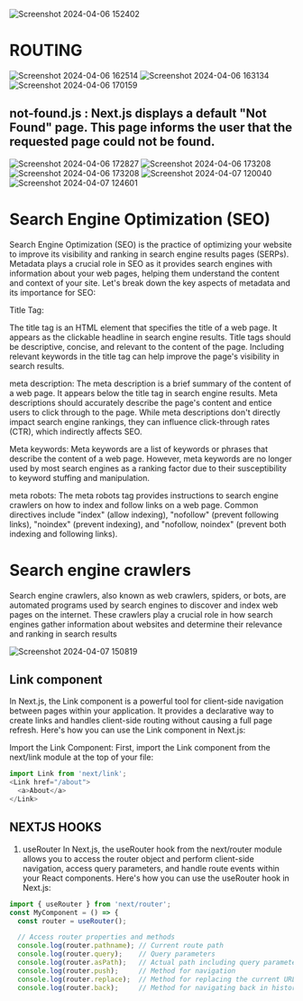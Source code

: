 ![Screenshot 2024-04-06 152402](https://github.com/Gaurav038/interview-notes/assets/78479119/8b18d094-f7a5-46a0-947a-708ecd4c3a20)
# ROUTING
![Screenshot 2024-04-06 162514](https://github.com/Gaurav038/interview-notes/assets/78479119/ee423a5b-4f15-4527-8ed9-c4e812f82cf2)
![Screenshot 2024-04-06 163134](https://github.com/Gaurav038/interview-notes/assets/78479119/de9701f8-4730-4068-a238-6199596799ac)
![Screenshot 2024-04-06 170159](https://github.com/Gaurav038/interview-notes/assets/78479119/a6a76c6a-ecd1-4b13-b908-ce52e4254f52)
## not-found.js :  Next.js displays a default "Not Found" page. This page informs the user that the requested page could not be found. 
![Screenshot 2024-04-06 172827](https://github.com/Gaurav038/interview-notes/assets/78479119/cf5bc587-e7d3-4bdc-a767-cfc365685148)
![Screenshot 2024-04-06 173208](https://github.com/Gaurav038/interview-notes/assets/78479119/edb893be-e5e4-4c8b-864d-01fe3bed6d4c)
![Screenshot 2024-04-06 173208](https://github.com/Gaurav038/interview-notes/assets/78479119/30457f9d-3265-4fa1-a661-5b2973f01531)
![Screenshot 2024-04-07 120040](https://github.com/Gaurav038/interview-notes/assets/78479119/bcb1159b-0008-488d-bc06-8f241e123d35)
![Screenshot 2024-04-07 124601](https://github.com/Gaurav038/interview-notes/assets/78479119/6f35423b-5c67-4ba7-8a31-285c52d18c15)

# Search Engine Optimization (SEO)

Search Engine Optimization (SEO) is the practice of optimizing your website to improve its visibility and ranking in search engine results pages (SERPs). Metadata plays a crucial role in SEO as it provides search engines with information about your web pages, helping them understand the content and context of your site. Let's break down the key aspects of metadata and its importance for SEO:

Title Tag:

The title tag is an HTML element that specifies the title of a web page. It appears as the clickable headline in search engine results.
Title tags should be descriptive, concise, and relevant to the content of the page.
Including relevant keywords in the title tag can help improve the page's visibility in search results.

meta description:
The meta description is a brief summary of the content of a web page. It appears below the title tag in search engine results.
Meta descriptions should accurately describe the page's content and entice users to click through to the page.
While meta descriptions don't directly impact search engine rankings, they can influence click-through rates (CTR), which indirectly affects SEO.

Meta keywords:
Meta keywords are a list of keywords or phrases that describe the content of a web page.
However, meta keywords are no longer used by most search engines as a ranking factor due to their susceptibility to keyword stuffing and manipulation.

meta robots:
The meta robots tag provides instructions to search engine crawlers on how to index and follow links on a web page.
Common directives include "index" (allow indexing), "nofollow" (prevent following links), "noindex" (prevent indexing), and "nofollow, noindex" (prevent both indexing and following links).

# Search engine crawlers
Search engine crawlers, also known as web crawlers, spiders, or bots, are automated programs used by search engines to discover and index web pages on the internet. These crawlers play a crucial role in how search engines gather information about websites and determine their relevance and ranking in search results

![Screenshot 2024-04-07 150819](https://github.com/Gaurav038/interview-notes/assets/78479119/c9dbfd68-3fe8-4e50-b866-541c8a5af0e3)

## Link component
In Next.js, the Link component is a powerful tool for client-side navigation between pages within your application. It provides a declarative way to create links and handles client-side routing without causing a full page refresh. Here's how you can use the Link component in Next.js:

Import the Link Component:
First, import the Link component from the next/link module at the top of your file:
```javascript
import Link from 'next/link';
<Link href="/about">
  <a>About</a>
</Link>
```

## NEXTJS HOOKS

1. useRouter
In Next.js, the useRouter hook from the next/router module allows you to access the router object and perform client-side navigation, access query parameters, and handle route events within your React components. Here's how you can use the useRouter hook in Next.js:

```javascript
import { useRouter } from 'next/router';
const MyComponent = () => {
  const router = useRouter();

  // Access router properties and methods
  console.log(router.pathname); // Current route path
  console.log(router.query);    // Query parameters
  console.log(router.asPath);   // Actual path including query parameters
  console.log(router.push);     // Method for navigation
  console.log(router.replace);  // Method for replacing the current URL
  console.log(router.back);     // Method for navigating back in history
```

